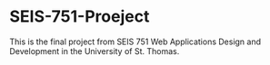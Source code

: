 # SEIS-751-Proeject
This is the final project from SEIS 751 Web Applications Design and Development in the University of St. Thomas.
